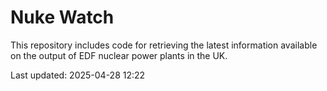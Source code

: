 # Nuke Watch

This repository includes code for retrieving the latest information available on the output of EDF nuclear power plants in the UK.

Last updated: 2025-04-28 12:22